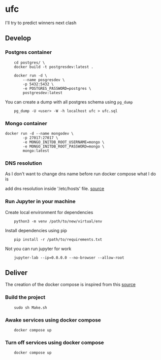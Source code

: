 # ufc

I'll try to predict winners next clash

## Develop

### Postgres container

```
    cd postgres/ \
    docker build -t postgresdev:latest .
```

```
    docker run -d \
        --name posgresdev \
        -p 5432:5432 \
        -e POSTGRES_PASSWORD=postgres \
        postgresdev:latest
```

You can create a dump with all postgres schema using `pg_dump`

```
    pg_dump -U <user> -W -h localhost ufc > ufc.sql
```

### Mongo container

```
docker run -d --name mongodev \
        -p 27017:27017 \
        -e MONGO_INITDB_ROOT_USERNAME=mongo \
        -e MONGO_INITDB_ROOT_PASSWORD=mongo \
        mongo:latest
```

### DNS resolution

As I don't want to change dns name before run docker compose what I do is

add dns resolution inside '/etc/hosts' file. [source](https://stackoverflow.com/questions/19652555/add-static-dns-entry)

### Run Jupyter in your machine

Create local environment for dependencies

```
    python3 -m venv /path/to/new/virtual/env
```

Install dependencies using pip

```
    pip install -r /path/to/requirements.txt
```

Not you can run jupyter for work

```
    jupyter-lab --ip=0.0.0.0 --no-browser --allow-root
```

## Deliver

The creation of the docker compose is inspired from this [source](https://towardsdatascience.com/dockerizing-jupyter-projects-39aad547484a) 

### Build the project

```
    sudo sh Make.sh
```

### Awake services using docker compose 

```
    docker compose up
```

### Turn off services using docker compose 

```
    docker compose up
```

